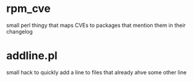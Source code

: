 # rpm_cve
small perl thingy that maps CVEs to packages that mention them in their changelog

# addline.pl
small hack to quickly add a line to files that already ahve some other line
